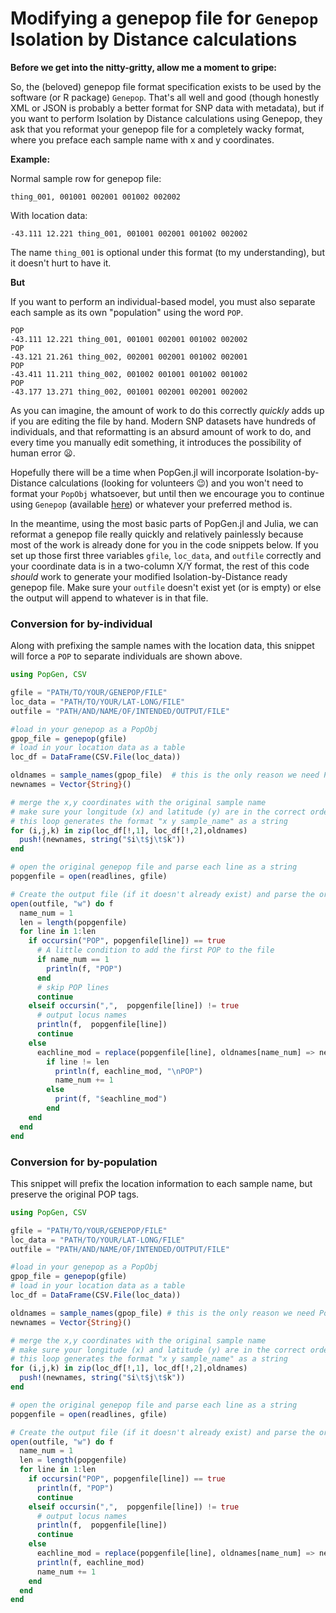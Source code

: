 # Modifying a genepop file for `Genepop` Isolation by Distance calculations

**Before we get into the nitty-gritty, allow me a moment to gripe:**

So, the (beloved) genepop file format specification exists to be used by the software (or R package) `Genepop`. That's all well and good (though honestly XML or JSON is probably a better format for SNP data with metadata), but if you want to perform Isolation by Distance calculations using Genepop, they ask that you reformat your genepop file for a completely wacky format, where you preface each sample name with x and y coordinates.

**Example:**

Normal sample row for genepop file:

```
thing_001, 001001 002001 001002 002002
```

With location data:

```
-43.111 12.221 thing_001, 001001 002001 001002 002002
```

The name `thing_001` is optional under this format (to my understanding), but it doesn't hurt to have it.

**But**

If you want to perform an individual-based model, you must also separate each sample as its own "population" using the word `POP`.

```
POP
-43.111 12.221 thing_001, 001001 002001 001002 002002
POP
-43.121 21.261 thing_002, 002001 002001 001002 002001
POP
-43.411 11.211 thing_002, 001002 001001 001002 001002
POP
-43.177 13.271 thing_002, 001001 002001 002001 002002
```



As you can imagine, the amount of work to do this correctly _quickly_ adds up if you are editing the file by hand. Modern SNP datasets have hundreds of individuals, and that reformatting is an absurd amount of work to do, and every time you manually edit something, it introduces the possibility of human error :frowning:.

Hopefully there will be a time when PopGen.jl will incorporate Isolation-by-Distance calculations (looking for volunteers :wink:) and you won't need to format your `PopObj` whatsoever, but until then we encourage you to continue using `Genepop` (available [here](https://cran.r-project.org/package=genepop)) or whatever your preferred method is. 

In the meantime, using the most basic parts of PopGen.jl and Julia, we can reformat a genepop file really quickly and relatively painlessly because most of the work is already done for you in the code snippets below. If you set up those first three variables `gfile`, `loc_data`, and `outfile` correctly and your coordinate data is in a two-column X/Y format, the rest of this code _should_ work to generate your modified Isolation-by-Distance ready genepop file. Make sure your `outfile` doesn't exist yet (or is empty) or else the output will append to whatever is in that file.

### Conversion for by-individual

Along with prefixing the sample names with the location data, this snippet will force a `POP` to separate individuals are shown above.

```julia
using PopGen, CSV

gfile = "PATH/TO/YOUR/GENEPOP/FILE"
loc_data = "PATH/TO/YOUR/LAT-LONG/FILE"
outfile = "PATH/AND/NAME/OF/INTENDED/OUTPUT/FILE"

#load in your genepop as a PopObj
gpop_file = genepop(gfile)
# load in your location data as a table
loc_df = DataFrame(CSV.File(loc_data))

oldnames = sample_names(gpop_file)  # this is the only reason we need PopGen.jl here
newnames = Vector{String}()

# merge the x,y coordinates with the original sample name
# make sure your longitude (x) and latitude (y) are in the correct order
# this loop generates the format "x y sample_name" as a string
for (i,j,k) in zip(loc_df[!,1], loc_df[!,2],oldnames)
  push!(newnames, string("$i\t$j\t$k"))
end

# open the original genepop file and parse each line as a string 
popgenfile = open(readlines, gfile)

# Create the output file (if it doesn't already exist) and parse the original genepop file to replace the sample names with the new names we created above and print to outfile
open(outfile, "w") do f
  name_num = 1
  len = length(popgenfile)
  for line in 1:len
    if occursin("POP", popgenfile[line]) == true
      # A little condition to add the first POP to the file
      if name_num == 1
        println(f, "POP")
      end
      # skip POP lines
      continue
    elseif occursin(",",  popgenfile[line]) != true
      # output locus names
      println(f,  popgenfile[line])
      continue
    else
      eachline_mod = replace(popgenfile[line], oldnames[name_num] => newnames[name_num])
        if line != len
          println(f, eachline_mod, "\nPOP")
          name_num += 1
        else
          print(f, "$eachline_mod")
        end
    end
  end
end
```

### Conversion for by-population

This snippet will prefix the location information to each sample name, but preserve the original POP tags.

```julia
using PopGen, CSV

gfile = "PATH/TO/YOUR/GENEPOP/FILE"
loc_data = "PATH/TO/YOUR/LAT-LONG/FILE"
outfile = "PATH/AND/NAME/OF/INTENDED/OUTPUT/FILE"

#load in your genepop as a PopObj
gpop_file = genepop(gfile)
# load in your location data as a table
loc_df = DataFrame(CSV.File(loc_data))

oldnames = sample_names(gpop_file) # this is the only reason we need PopGen.jl here
newnames = Vector{String}()

# merge the x,y coordinates with the original sample name
# make sure your longitude (x) and latitude (y) are in the correct order
# this loop generates the format "x y sample_name" as a string
for (i,j,k) in zip(loc_df[!,1], loc_df[!,2],oldnames)
  push!(newnames, string("$i\t$j\t$k"))
end

# open the original genepop file and parse each line as a string 
popgenfile = open(readlines, gfile)

# Create the output file (if it doesn't already exist) and parse the original genepop file to replace the sample names with the new names we created above  and print to outfile
open(outfile, "w") do f
  name_num = 1
  len = length(popgenfile)
  for line in 1:len
    if occursin("POP", popgenfile[line]) == true
      println(f, "POP")
      continue
    elseif occursin(",",  popgenfile[line]) != true
      # output locus names
      println(f,  popgenfile[line])
      continue
    else
      eachline_mod = replace(popgenfile[line], oldnames[name_num] => newnames[name_num])
      println(f, eachline_mod)
      name_num += 1
    end
  end
end
```


